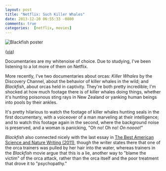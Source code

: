 ```yaml
---
layout: post
title: "Netflix: Such Killer Whales"
date: 2013-12-20 06:55:33 -0800
comments: true
categories:  [netflix, movies]
---
```

<img class="book-cover" src="{{ root_url}}/images/blackfish-poster.jpg" alt="Blackfish poster"/>
<p class="caption">(<A href="http://www.magpictures.com/blackfish/">via</a>)</p>

Documentaries are my whitenoise of choice. Due to studying, I've been listening to a lot more of them on Netflix.

More recently, I've two documentaries about orcas: *Killer Whales* by the Discovery Channel, about the behavior of killer whales in the wild; and *Blackfish*, about orcas held in captivity. They're both pretty incredible; I'm shocked at how much footage there is of killer whales doing things, whether it's hunting poisonous sting rays in New Zealand or yanking human beings into pools by their ankles.

It's pretty hilarious to watch the footage of killer whales hunting seals in the first documentary, with a voiceover of a man marveling at their intelligence; and to watch this footage again in the second, where the background noise is preserved, and a woman is panicking, "Oh no! Oh no! *On noooo*!"

*Blackfish* also connected nicely with the last essay in <a href="http://www.amazon.com/Best-American-Science-Nature-Writing/dp/0547350635">The Best American Science and Nature Writing (2011)</a>, though the writer states there that one of the orca trainers was pulled by her hair into the water, whereas trainers in the *Blackfish* movie argue that this is a lie, another way to "blame the victim" of the orca attack, rather than the orca itself and the poor treatment that drove it to "psychopathy."

